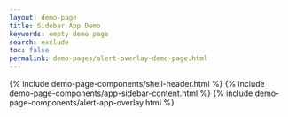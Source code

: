 ```yaml
---
layout: demo-page
title: Sidebar App Demo
keywords: empty demo page
search: exclude
toc: false
permalink: demo-pages/alert-overlay-demo-page.html
---
```


{% include demo-page-components/shell-header.html %}
{% include demo-page-components/app-sidebar-content.html %}
{% include demo-page-components/alert-app-overlay.html %}
